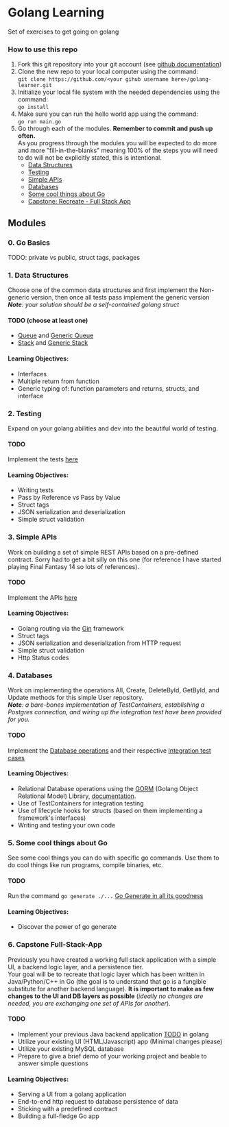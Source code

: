# Golang Learning
Set of exercises to get going on golang
### How to use this repo
1. Fork this git repository into your git account (see [github documentation](https://docs.github.com/en/get-started/quickstart/fork-a-repo))
2. Clone the new repo to your local computer using the command:  
`git clone https://github.com/<your gihub username here>/golang-learner.git` 
3. Initialize your local file system with the needed dependencies using the command:  
`go install`
4. Make sure you can run the hello world app using the command:  
`go run main.go`
5. Go through each of the modules. __Remember to commit and push up often.__  
As you progress through the modules you will be expected to do more and more "fill-in-the-blanks" meaning 100% of the steps you will need to do will not be explicitly stated, this is intentional.
   - [Data Structures](#1-data-structures)
   - [Testing](#2-testing)
   - [Simple APIs](#3-simple-apis)  
   - [Databases](#4-databases)
   - [Some cool things about Go](#5-some-cool-things-about-go)
   - [Capstone: Recreate - Full Stack App](#6-capstone-full-stack-app)

## Modules
### 0. Go Basics
   TODO: private vs public, struct tags, packages 
### 1. Data Structures 
   Choose one of the common data structures and first implement the Non-generic version, then once all tests pass implement the generic version  
   *__Note__: your solution should be a self-contained golang struct*
   
   #### TODO (choose at least one)
   - [Queue](1/queue/queue.go) and [Generic Queue](1/queue/generic-version/generic-queue.go)
   - [Stack](1/stack/stack.go) and [Generic Stack](1/stack/generic-version/generic-stack.go)
   
   #### Learning Objectives:
   - Interfaces
   - Multiple return from function
   - Generic typing of: function parameters and returns, structs, and interface
### 2. Testing
   Expand on your golang abilities and dev into the beautiful world of testing.  
   
   #### TODO
   Implement the tests [here](2/learn-to-test_test.go)

   #### Learning Objectives:
  - Writing tests
  - Pass by Reference vs Pass by Value
  - Struct tags
  - JSON serialization and deserialization
  - Simple struct validation
### 3. Simple APIs
   Work on building a set of simple REST APIs based on a pre-defined contract.
   Sorry had to get a bit silly on this one (for reference I have started playing Final Fantasy 14 so lots of references). 

   #### TODO
   Implement the APIs [here](3/api.go)

  #### Learning Objectives:
  - Golang routing via the [Gin](https://github.com/gin-gonic/gin) framework
  - Struct tags
  - JSON serialization and deserialization from HTTP request
  - Simple struct validation
  - Http Status codes
### 4. Databases
   Work on implementing the operations All, Create, DeleteById, GetById, and Update methods for this simple User repository.  
   *__Note__: a bare-bones implementation of TestContainers, establishing a Postgres connection, and wiring up the integration test have been provided for you.*  
   
   #### TODO
   Implement the [Database operations](4/repository.go) and their respective [Integration test cases](4/repository_test.go)

  #### Learning Objectives:
  - Relational Database operations using the [GORM](https://github.com/go-gorm/gorm) (Golang Object Relational Model) Library, [documentation](https://gorm.io).
  - Use of TestContainers for integration testing
  - Use of lifecycle hooks for structs (based on them implementing a framework's interfaces)
  - Writing and testing your own code
### 5. Some cool things about Go
   See some cool things you can do with specific go commands. Use them to do cool things like run programs, compile binaries, etc.   

   #### TODO
   Run the command `go generate ./...` [Go Generate in all its goodness](5/generator.go)

  #### Learning Objectives:
  - Discover the power of go generate
### 6. Capstone Full-Stack-App
   Previously you have created a working full stack application with a simple UI, a backend logic layer, and a persistence tier.  
   Your goal will be to recreate that logic layer which has been written in Java/Python/C++ in Go 
   (the goal is to understand that go is a fungible substitute for another backend language).
   __It is important to make as few changes to the UI and DB layers as possible__ (*ideally no changes are needed, 
   you are exchanging one set of APIs for another*).

   #### TODO
   - Implement your previous Java backend application [TODO]() in golang
   - Utilize your existing UI (HTML/Javascript) app (Minimal changes please)
   - Utilize your existing MySQL database
   - Prepare to give a brief demo of your working project and beable to answer simple questions

  #### Learning Objectives:
  - Serving a UI from a golang application
  - End-to-end http request to database persistence of data
  - Sticking with a predefined contract
  - Building a full-fledge Go app
   